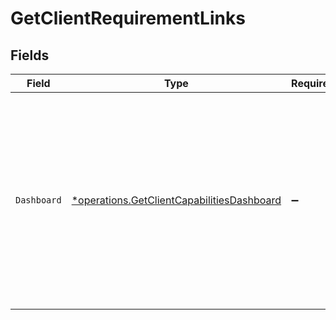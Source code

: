 # GetClientRequirementLinks


## Fields

| Field                                                                                                                                                           | Type                                                                                                                                                            | Required                                                                                                                                                        | Description                                                                                                                                                     | Example                                                                                                                                                         |
| --------------------------------------------------------------------------------------------------------------------------------------------------------------- | --------------------------------------------------------------------------------------------------------------------------------------------------------------- | --------------------------------------------------------------------------------------------------------------------------------------------------------------- | --------------------------------------------------------------------------------------------------------------------------------------------------------------- | --------------------------------------------------------------------------------------------------------------------------------------------------------------- |
| `Dashboard`                                                                                                                                                     | [*operations.GetClientCapabilitiesDashboard](../../models/operations/getclientcapabilitiesdashboard.md)                                                         | :heavy_minus_sign:                                                                                                                                              | If known, a deep link to the Mollie dashboard of the client, where the requirement can be fulfilled.<br/>For example, where necessary documents are to be uploaded. | {<br/>"href": "https://my.mollie.com/dashboard/...",<br/>"type": "text/html"<br/>}                                                                              |